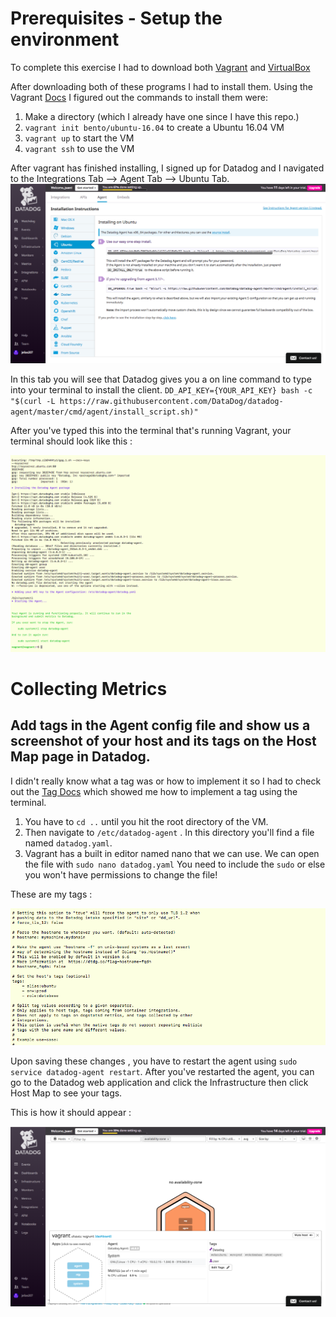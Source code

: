 # Prerequisites - Setup the environment

To complete this exercise I had to download both [Vagrant](https://www.vagrantup.com/downloads.html) and [VirtualBox](https://www.virtualbox.org/wiki/Downloads)

After downloading both of these programs I had to install them. Using the Vagrant [Docs](https://www.vagrantup.com/intro/getting-started/project_setup.html) I figured out the commands to install them were:

1. Make a directory (which I already have one since I have this repo.)
2. `vagrant init bento/ubuntu-16.04` to create a Ubuntu 16.04 VM
3. `vagrant up` to start the VM
4. `vagrant ssh` to use the VM


After vagrant has finished installing, I signed up for Datadog and I navigated to the Integrations Tab --> Agent Tab --> Ubuntu Tab.
![install_1](./screenshots/install_1.png)


In this tab  you will see that Datadog gives you a on line command to type into your terminal to install the client.
`DD_API_KEY={YOUR_API_KEY} bash -c "$(curl -L https://raw.githubusercontent.com/DataDog/datadog-agent/master/cmd/agent/install_script.sh)"`

After you've typed this into the terminal that's running Vagrant, your terminal should look like this :

![install_2](./screenshots/install_2.png)

# Collecting Metrics

## Add tags in the Agent config file and show us a screenshot of your host and its tags on the Host Map page in Datadog.

I didn't really know what a tag was or how to implement it so I had to check out the [Tag Docs](https://docs.datadoghq.com/tagging/assigning_tags/?tab=go) which showed me how to  implement a tag using the terminal.

1. You have to `cd ..` until you hit the root directory of the VM.
2. Then navigate to `/etc/datadog-agent` . In this directory you'll find a file named `datadog.yaml`.
3. Vagrant has a built in editor named nano that we can use. We can open the file with `sudo nano datadog.yaml` You need to include the `sudo` or else you won't have permissions to change the file!

These are my tags :

![host_map_1](./screenshots/host_map_1.png)

Upon saving these changes , you have to restart the agent using `sudo service datadog-agent restart`. After you've restarted the agent, you can go to the Datadog web application and click the Infrastructure then click Host Map to see your tags.

This is how it should appear :

![host_map_2](./screenshots/host_map_2.png)
